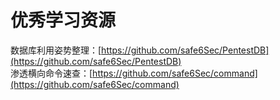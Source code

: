 # 优秀学习资源
数据库利用姿势整理：[https://github.com/safe6Sec/PentestDB](https://github.com/safe6Sec/PentestDB)  
渗透横向命令速查：[https://github.com/safe6Sec/command](https://github.com/safe6Sec/command)  